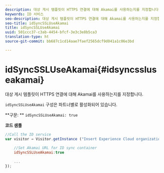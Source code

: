 ```yaml
---
description: 대상 게시 템플릿이 HTTPS 연결에 대해 Akamai를 사용하는지를 지정합니다.
keywords: ID 서비스
seo-description: 대상 게시 템플릿이 HTTPS 연결에 대해 Akamai를 사용하는지를 지정합니다.
seo-title: idSyncSSLUseAkamai
title: idSyncSSLUseAkamai
uuid: 501ccc37-c3ab-4454-bfcf-3e3c3e8b5ca3
translation-type: ht
source-git-commit: bb687c1cd14aae7faef2565dcf9d041a1c06e3bd

---
```



# idSyncSSLUseAkamai{#idsyncssluseakamai}

대상 게시 템플릿이 HTTPS 연결에 대해 Akamai를 사용하는지를 지정합니다.

`idSyncSSLUseAkamai` 구성은 파트너별로 활성화되어 있습니다.

**구문: ** `idSyncSSLUseAkamai: true`

**코드 샘플**

```js
//Call the ID service 
var visitor = Visitor.getInstance ("Insert Experience Cloud organization ID here",{ 
 
    //Set Akamai URL for ID sync container 
    idSyncSSLUseAkamai:true 
 
    ... 
});
```


